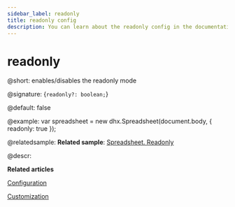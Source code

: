 ```yaml
---
sidebar_label: readonly
title: readonly config
description: You can learn about the readonly config in the documentation of the DHTMLX JavaScript Spreadsheet library. Browse developer guides and API reference, try out code examples and live demos, and download a free 30-day evaluation version of DHTMLX Spreadsheet.
---
```


# readonly

@short: enables/disables the readonly mode

@signature: {`readonly?: boolean;`}

@default: false

@example:
var spreadsheet = new dhx.Spreadsheet(document.body, {
	readonly: true
});

@relatedsample:
**Related sample**: [Spreadsheet. Readonly](https://snippet.dhtmlx.com/2w959gx2)

@descr:

**Related articles**

[Configuration](configuration.md#read-only-mode)

[Customization](customization.md#custom-read-only-mode)
